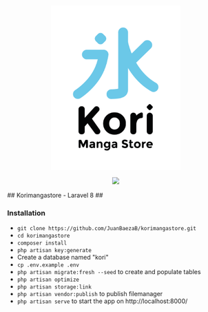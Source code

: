 <p align="center"><a href="http://168.232.165.28/" target="_blank"><img src="/public/media/logo/logo3.png" width="300"></a></p>
<p align="center"><a href="https://laravel.com" target="_blank"><img src="https://raw.githubusercontent.com/laravel/art/master/logo-lockup/5%20SVG/2%20CMYK/1%20Full%20Color/laravel-logolockup-cmyk-red.svg" width="200"></a></p>
## Korimangastore - Laravel 8 ##

### Installation ###

* `git clone https://github.com/JuanBaezaB/korimangastore.git`
* `cd korimangastore`
* `composer install`
* `php artisan key:generate`
* Create a database named "kori"
* `cp .env.example .env`
* `php artisan migrate:fresh --seed` to create and populate tables
* `php artisan optimize`
* `php artisan storage:link`
* `php artisan vendor:publish` to publish filemanager
* `php artisan serve` to start the app on http://localhost:8000/


